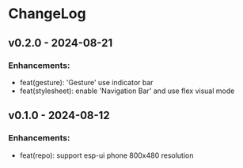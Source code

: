 # ChangeLog

## v0.2.0 - 2024-08-21

### Enhancements:

* feat(gesture): 'Gesture' use indicator bar
* feat(stylesheet): enable 'Navigation Bar' and use flex visual mode

## v0.1.0 - 2024-08-12

### Enhancements:

* feat(repo): support esp-ui phone 800x480 resolution
